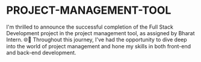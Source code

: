 # PROJECT-MANAGEMENT-TOOL
I'm thrilled to announce the successful completion of the Full Stack Development project in the project management tool, as assigned by Bharat Intern. 🌐💼  Throughout this journey, I've had the opportunity to dive deep into the world of project management and hone my skills in both front-end and back-end development. 
